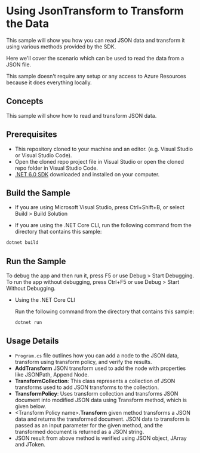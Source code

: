 # Using JsonTransform to Transform the Data

This sample will show you how you can read  JSON data and transform it using various methods provided by the SDK.

Here we'll cover the scenario which can be used to read the data from a JSON file. 

This sample doesn't require any setup or any access to Azure Resources because it does everything locally.

## Concepts

This sample will show how to read and transform JSON data. 

## Prerequisites

- This repository cloned to your machine and an editor. (e.g. Visual Studio or Visual Studio Code). 
- Open the cloned repo project file in Visual Studio or open the cloned repo folder in Visual Studio Code. 
- [.NET 6.0 SDK](https://dotnet.microsoft.com/download) downloaded and installed on your computer. 

## Build the Sample 

- If you are using Microsoft Visual Studio, press Ctrl+Shift+B, or select Build > Build Solution 

- If you are using the .NET Core CLI, run the following command from the directory that contains this sample: 

```bash
dotnet build
```

## Run the Sample 

To debug the app and then run it, press F5 or use Debug > Start Debugging. To run the app without debugging, press Ctrl+F5 or use Debug > Start Without Debugging. 

- Using the .NET Core CLI 

    Run the following command from the directory that contains this sample: 

    ```bash
    dotnet run
    ```

## Usage Details 
- `Program.cs` file outlines how you can add a node to the JSON data, transform using transform policy, and verify the results.
- **AddTransform** JSON transform used to add the node with properties like JSONPath, Append Node. 
- **TransformCollection**: This class represents a collection of JSON transforms used to add JSON transforms to the collection.  
- **TransformPolicy**: Uses transform collection and transforms JSON document into modified JSON data using Transform method, which is given below. 
- \<Transform Policy name\>.**Transform** given method transforms a JSON data and returns the transformed document. JSON data to transform is passed as an input parameter for the given method, and the transformed document is returned as a JSON string.  
- JSON result from above method is verified using JSON object, JArray and JToken. 

 
